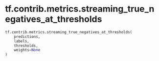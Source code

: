 <div itemscope itemtype="http://developers.google.com/ReferenceObject">
<meta itemprop="name" content="tf.contrib.metrics.streaming_true_negatives_at_thresholds" />
<meta itemprop="path" content="Stable" />
</div>

# tf.contrib.metrics.streaming_true_negatives_at_thresholds



``` python
tf.contrib.metrics.streaming_true_negatives_at_thresholds(
    predictions,
    labels,
    thresholds,
    weights=None
)
```

<!-- Placeholder for "Used in" -->
